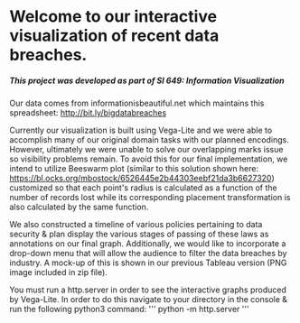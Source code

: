# Welcome to our interactive visualization of recent data breaches.  
##### This project was developed as part of SI 649: Information Visualization

Our data comes from informationisbeautiful.net which maintains this spreadsheet: http://bit.ly/bigdatabreaches

Currently our visualization is built using Vega-Lite and we were able to accomplish many of our original domain tasks with our planned encodings.  However, ultimately we were unable to solve our overlapping marks issue so visibility problems remain.  To avoid this for our final implementation, we intend to utilize  Beeswarm plot (similar to this solution shown here: https://bl.ocks.org/mbostock/6526445e2b44303eebf21da3b6627320) customized so that each point's radius is calculated as a function of the number of records lost while its corresponding placement transformation is also calculated by the same function.

We also constructed a timeline of various policies pertaining to data security & plan display the various stages of passing of these laws as annotations on our final graph.  Additionally, we would like to incorporate a drop-down menu that will allow the audience to filter the data breaches by industry.  A mock-up of this is shown in our previous Tableau version (PNG image included in zip file).  

You must run a http.server in order to see the interactive graphs produced by Vega-Lite.  In order to do this navigate to your directory in the console & run the following python3 command:
'''
python -m http.server
'''
